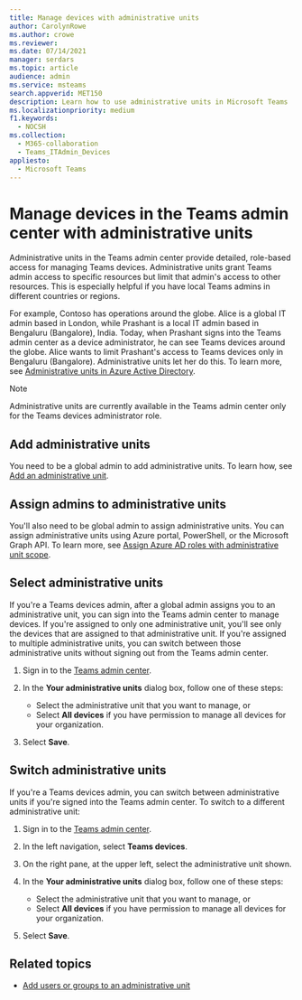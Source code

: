 ```yaml
---
title: Manage devices with administrative units
author: CarolynRowe
ms.author: crowe
ms.reviewer: 
ms.date: 07/14/2021
manager: serdars
ms.topic: article
audience: admin
ms.service: msteams
search.appverid: MET150
description: Learn how to use administrative units in Microsoft Teams
ms.localizationpriority: medium
f1.keywords: 
  - NOCSH
ms.collection: 
  - M365-collaboration
  - Teams_ITAdmin_Devices
appliesto: 
  - Microsoft Teams
---
```


# Manage devices in the Teams admin center with administrative units

Administrative units in the Teams admin center provide detailed, role-based access for managing Teams devices. Administrative units grant Teams admin access to specific resources but limit that admin's access to other resources. This is especially helpful if you have local Teams admins in different countries or regions.

For example, Contoso has operations around the globe. Alice is a global IT admin based in London, while Prashant is a local IT admin based in Bengaluru (Bangalore), India. Today, when Prashant signs into the Teams admin center as a device administrator, he can see Teams devices around the globe. Alice wants to limit Prashant's access to Teams devices only in Bengaluru (Bangalore). Administrative units let her do this. To learn more, see [Administrative units in Azure Active Directory](/azure/active-directory/roles/administrative-units).

> [!NOTE]
> Administrative units are currently available in the Teams admin center only for the Teams devices administrator role.

## Add administrative units

You need to be a global admin to add administrative units. To learn how, see [Add an administrative unit](/azure/active-directory/roles/admin-units-manage#add-an-administrative-unit).

## Assign admins to administrative units

You'll also need to be global admin to assign administrative units. You can assign administrative units using Azure portal, PowerShell, or the Microsoft Graph API. To learn more, see [Assign Azure AD roles with administrative unit scope](/azure/active-directory/roles/admin-units-assign-roles).

## Select administrative units

If you're a Teams devices admin, after a global admin assigns you to an administrative unit, you can sign into the Teams admin center to manage devices. If you're assigned to only one administrative unit, you'll see only the devices that are assigned to that administrative unit. If you're assigned to multiple administrative units, you can switch between those administrative units without signing out from the Teams admin center. 

1. Sign in to the [Teams admin center](https://go.microsoft.com/fwlink/p/?linkid=2024339).

2. In the **Your administrative units** dialog box, follow one of these steps:
    - Select the administrative unit that you want to manage, or 
    - Select **All devices** if you have permission to manage all devices for your organization.

3. Select **Save**.

## Switch administrative units

If you're a Teams devices admin, you can switch between administrative units if you're signed into the Teams admin center. To switch to a different administrative unit:

1. Sign in to the [Teams admin center](https://go.microsoft.com/fwlink/p/?linkid=2024339).

2. In the left navigation, select **Teams devices**.

3. On the right pane, at the upper left, select the administrative unit shown.

4. In the **Your administrative units** dialog box, follow one of these steps:
    - Select the administrative unit that you want to manage, or 
    - Select **All devices** if you have permission to manage all devices for your organization.

5. Select **Save**.

## Related topics

- [Add users or groups to an administrative unit](/azure/active-directory/roles/admin-units-members-add)
